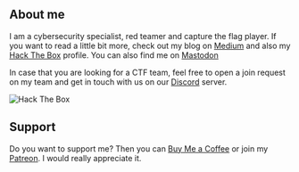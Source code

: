 ## About me

I am a cybersecurity specialist, red teamer and capture the flag player. If you want to read a little bit more, check out my blog on [Medium](https://syro.medium.com/) and also my [Hack The Box](https://app.hackthebox.com/profile/156456) profile. You can also find me on [Mastodon](https://infosec.exchange/@syro)

In case that you are looking for a CTF team, feel free to open a join request on my team and get in touch with us on our [Discord](https://discord.gg/JbGr5gA3KY) server.

<img src="http://www.hackthebox.eu/badge/image/156456" alt="Hack The Box">

## Support

Do you want to support me? Then you can [Buy Me a Coffee](https://buymeacoffee.com/0xsry0) or join my [Patreon](https://www.patreon.com/syr0). I would really appreciate it.
